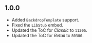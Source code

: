 ## 1.0.0

- Added `BackdropTemplate` support.
- Fixed the `LibStub` embed.
- Updated the ToC for _Classic_ to `11305`.
- Updated the ToC for _Retail_ to `80300`.
